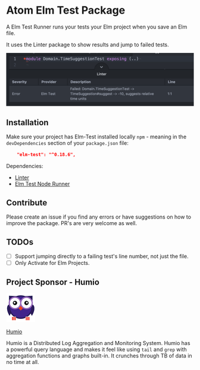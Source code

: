 # Atom Elm Test Package

A Elm Test Runner runs your tests your Elm project when you save an Elm file.

It uses the Linter package to show results and jump to failed tests.

![Linter in Action](./screenshot.png)

## Installation

Make sure your project has Elm-Test installed locally `npm` - meaning in the `devDependencies` section of your
`package.json` file:

```json
    "elm-test": "^0.18.6",
```

Dependencies:

- [Linter](https://atom.io/packages/linter)
- [Elm Test Node Runner](https://github.com/rtfeldman/node-test-runner)

## Contribute

Please create an issue if you find any errors or have suggestions
on how to improve the package. PR's are very welcome as well.

## TODOs

- [ ] Support jumping directly to a failing test's line number, not just the file.
- [ ] Only Activate for Elm Projects.

## Project Sponsor - Humio

![Humio](./humio.png)

[Humio](https://humio.com/)

Humio is a Distributed Log Aggregation and Monitoring System. Humio has a powerful query language and makes it
feel like using `tail` and `grep` with aggregation functions and graphs built-in. It crunches through TB of data in no time at all.
